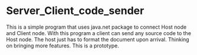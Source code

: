 # Server_Client_code_sender
This is a simple program that uses java.net package to connect Host node and Client node. With this program a client can send any source code to the Host node. The host just has to format the document upon arrival.
Thinking on bringing more features. This is a prototype.
